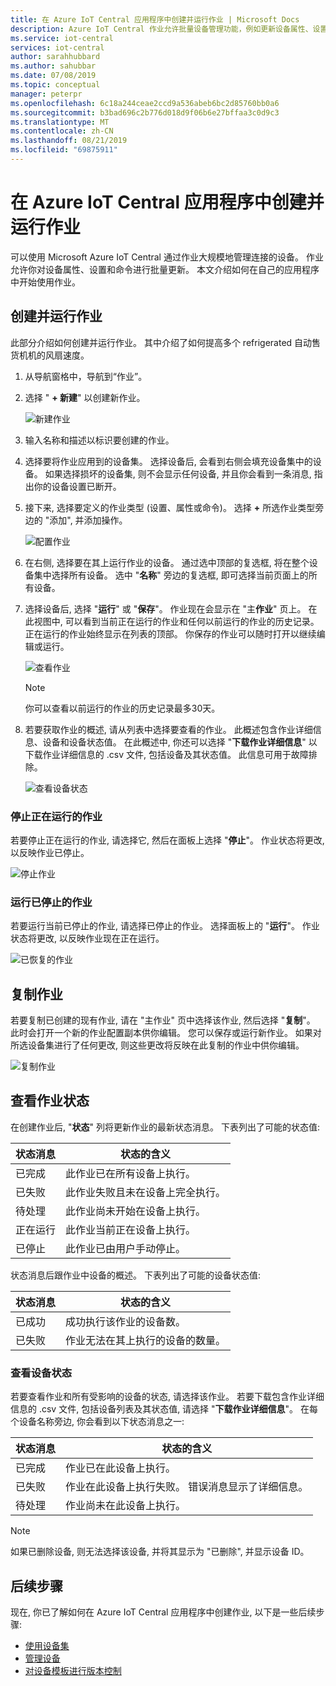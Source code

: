 ```yaml
---
title: 在 Azure IoT Central 应用程序中创建并运行作业 | Microsoft Docs
description: Azure IoT Central 作业允许批量设备管理功能，例如更新设备属性、设置或执行命令。
ms.service: iot-central
services: iot-central
author: sarahhubbard
ms.author: sahubbar
ms.date: 07/08/2019
ms.topic: conceptual
manager: peterpr
ms.openlocfilehash: 6c18a244ceae2ccd9a536abeb6bc2d85760bb0a6
ms.sourcegitcommit: b3bad696c2b776d018d9f06b6e27bffaa3c0d9c3
ms.translationtype: MT
ms.contentlocale: zh-CN
ms.lasthandoff: 08/21/2019
ms.locfileid: "69875911"
---
```

# <a name="create-and-run-a-job-in-your-azure-iot-central-application"></a>在 Azure IoT Central 应用程序中创建并运行作业

可以使用 Microsoft Azure IoT Central 通过作业大规模地管理连接的设备。 作业允许你对设备属性、设置和命令进行批量更新。 本文介绍如何在自己的应用程序中开始使用作业。

## <a name="create-and-run-a-job"></a>创建并运行作业

此部分介绍如何创建并运行作业。 其中介绍了如何提高多个 refrigerated 自动售货机机的风扇速度。

1. 从导航窗格中，导航到“作业”。

1. 选择 " **+ 新建**" 以创建新作业。

    ![新建作业](./media/howto-run-a-job/createnewjob.png)

1. 输入名称和描述以标识要创建的作业。

1. 选择要将作业应用到的设备集。 选择设备后, 会看到右侧会填充设备集中的设备。 如果选择损坏的设备集, 则不会显示任何设备, 并且你会看到一条消息, 指出你的设备设置已断开。

1. 接下来, 选择要定义的作业类型 (设置、属性或命令)。 选择 **+** 所选作业类型旁边的 "添加", 并添加操作。

    ![配置作业](./media/howto-run-a-job/configurejob.png)

1. 在右侧, 选择要在其上运行作业的设备。 通过选中顶部的复选框, 将在整个设备集中选择所有设备。 选中 "**名称**" 旁边的复选框, 即可选择当前页面上的所有设备。

1. 选择设备后, 选择 "**运行**" 或 "**保存**"。 作业现在会显示在 "主**作业**" 页上。 在此视图中, 可以看到当前正在运行的作业和任何以前运行的作业的历史记录。 正在运行的作业始终显示在列表的顶部。 你保存的作业可以随时打开以继续编辑或运行。

    ![查看作业](./media/howto-run-a-job/viewjob.png)

    > [!NOTE]
    > 你可以查看以前运行的作业的历史记录最多30天。

1. 若要获取作业的概述, 请从列表中选择要查看的作业。 此概述包含作业详细信息、设备和设备状态值。 在此概述中, 你还可以选择 "**下载作业详细信息**" 以下载作业详细信息的 .csv 文件, 包括设备及其状态值。 此信息可用于故障排除。

    ![查看设备状态](./media/howto-run-a-job/downloaddetails.png)

### <a name="stop-a-running-job"></a>停止正在运行的作业

若要停止正在运行的作业, 请选择它, 然后在面板上选择 "**停止**"。 作业状态将更改, 以反映作业已停止。

   ![停止作业](./media/howto-run-a-job/stopjob.png)

### <a name="run-a-stopped-job"></a>运行已停止的作业

若要运行当前已停止的作业, 请选择已停止的作业。 选择面板上的 "**运行**"。 作业状态将更改, 以反映作业现在正在运行。

   ![已恢复的作业](./media/howto-run-a-job/resumejob.png)

## <a name="copy-a-job"></a>复制作业

若要复制已创建的现有作业, 请在 "主作业" 页中选择该作业, 然后选择 "**复制**"。 此时会打开一个新的作业配置副本供你编辑。 您可以保存或运行新作业。 如果对所选设备集进行了任何更改, 则这些更改将反映在此复制的作业中供你编辑。

   ![复制作业](./media/howto-run-a-job/copyjob.png)

## <a name="view-the-job-status"></a>查看作业状态

在创建作业后, "**状态**" 列将更新作业的最新状态消息。 下表列出了可能的状态值:

| 状态消息       | 状态的含义                                          |
| -------------------- | ------------------------------------------------------- |
| 已完成            | 此作业已在所有设备上执行。              |
| 已失败               | 此作业失败且未在设备上完全执行。  |
| 待处理              | 此作业尚未开始在设备上执行。         |
| 正在运行              | 此作业当前正在设备上执行。             |
| 已停止              | 此作业已由用户手动停止。           |

状态消息后跟作业中设备的概述。 下表列出了可能的设备状态值:

| 状态消息       | 状态的含义                                                     |
| -------------------- | ------------------------------------------------------------------ |
| 已成功            | 成功执行该作业的设备数。       |
| 已失败               | 作业无法在其上执行的设备的数量。       |

### <a name="view-the-device-status"></a>查看设备状态

若要查看作业和所有受影响的设备的状态, 请选择该作业。 若要下载包含作业详细信息的 .csv 文件, 包括设备列表及其状态值, 请选择 "**下载作业详细信息**"。 在每个设备名称旁边, 你会看到以下状态消息之一:

| 状态消息       | 状态的含义                                                                |
| -------------------- | ----------------------------------------------------------------------------- |
| 已完成            | 作业已在此设备上执行。                                     |
| 已失败               | 作业在此设备上执行失败。 错误消息显示了详细信息。  |
| 待处理              | 作业尚未在此设备上执行。                                   |

> [!NOTE]
> 如果已删除设备, 则无法选择该设备, 并将其显示为 "已删除", 并显示设备 ID。

## <a name="next-steps"></a>后续步骤

现在, 你已了解如何在 Azure IoT Central 应用程序中创建作业, 以下是一些后续步骤:

- [使用设备集](howto-use-device-sets.md)
- [管理设备](howto-manage-devices.md)
- [对设备模板进行版本控制](howto-version-device-template.md)
